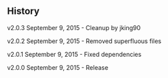## History

v2.0.3 September 9, 2015
	- Cleanup by jking90

v2.0.2 September 9, 2015
	- Removed superfluous files

v2.0.1 September 9, 2015
	- Fixed dependencies

v2.0.0 September 9, 2015
	- Release

